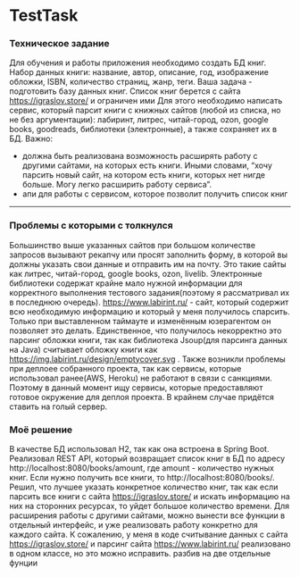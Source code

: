# TestTask
### Техническое задание
Для обучения и работы приложения необходимо создать БД книг.
Набор данных книги: название, автор, описание, год, изображение обложки, ISBN, количество страниц, жанр, теги.
Ваша задача - подготовить базу данных книг. 
Список книг берется с сайта https://igraslov.store/ и ограничен ими
Для этого необходимо написать сервис, который парсит книги с книжных сайтов (любой из списка, но не без аргументации): лабиринт, литрес, читай-город, ozon, google books, goodreads, библиотеки (электронные), а также сохраняет их в БД.
Важно:
-	должна быть реализована возможность расширять работу с другими сайтами, на которых есть книги. Иными словами, “хочу парсить новый сайт, на котором есть книги, которых нет нигде больше. Могу легко расширить работу сервиса”. 
-	апи для работы с сервисом, которое позволит получить список книг
____
### Проблемы с которыми с толкнулся
Большинство выше указанных сайтов при большом количестве запросов вызывают рекапчу или просят заполнить форму, в которой вы должны указать свои данные
и отправить им на почту. Это такие сайты как литрес, читай-город, google books, ozon, livelib. Электронные библиотеки содержат крайне мало нужной информации для 
корректного выполнения тестового задания(поэтому я рассматривал их в последнюю очередь). https://www.labirint.ru/ - сайт, который содержит всю необходимую информацию и 
который у меня получилось спарсить.
Только при выставленном таймауте и изменённым юзерагентом он позволяет это делать. Единственное, что получилось некорректно это парсинг обложки книги, так как
библиотека Jsoup(для парсинга данных на Java) считывает обложку книги как https://img.labirint.ru/design/emptycover.svg .
Также возникли проблемы при деплоее собранного проекта, так как сервисы, которые использовал ранее(AWS, Heroku) не работают в связи с санкциями. Поэтому в данный момент
ищу сервисы, которые предоставляют готовое окружение для деплоя проекта. В крайнем случае придётся ставить на голый сервер.
### Моё решение
В качестве БД использовал H2, так как она встроена в Spring Boot.
Реализовал REST API, который возвращает список книг в БД по адресу http://localhost:8080/books/amount, где amount - количество нужных книг. Если нужно получить все книги,
то http://localhost:8080/books/.
Решил, что лучшее указать конкретное количество книг, так как если парсить все книги с сайта https://igraslov.store/ и искать информацию на них на сторонних ресурсах, то
уйдет большое количество времени.
Для расширения работы с другими сайтами, можно вынести все функции в отдельный интерфейс, и уже реализовать работу конкретно для каждого сайта. К сожалению, у меня в коде считывание данных с сайта https://igraslov.store/ и парсинг сайта https://www.labirint.ru/ реализовано в одном классе, но это можно исправить. разбив на две отдельные фунции
 

